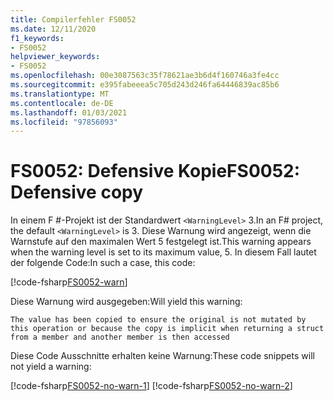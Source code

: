 ```yaml
---
title: Compilerfehler FS0052
ms.date: 12/11/2020
f1_keywords:
- FS0052
helpviewer_keywords:
- FS0052
ms.openlocfilehash: 00e3087563c35f78621ae3b6d4f160746a3fe4cc
ms.sourcegitcommit: e395fabeeea5c705d243d246fa64446839ac85b6
ms.translationtype: MT
ms.contentlocale: de-DE
ms.lasthandoff: 01/03/2021
ms.locfileid: "97856093"
---
```

# <a name="fs0052-defensive-copy"></a><span data-ttu-id="dc829-102">FS0052: Defensive Kopie</span><span class="sxs-lookup"><span data-stu-id="dc829-102">FS0052: Defensive copy</span></span>

<span data-ttu-id="dc829-103">In einem F #-Projekt ist der Standardwert `<WarningLevel>` 3.</span><span class="sxs-lookup"><span data-stu-id="dc829-103">In an F# project, the default `<WarningLevel>` is 3.</span></span> <span data-ttu-id="dc829-104">Diese Warnung wird angezeigt, wenn die Warnstufe auf den maximalen Wert 5 festgelegt ist.</span><span class="sxs-lookup"><span data-stu-id="dc829-104">This warning appears when the warning level is set to its maximum value, 5.</span></span> <span data-ttu-id="dc829-105">In diesem Fall lautet der folgende Code:</span><span class="sxs-lookup"><span data-stu-id="dc829-105">In such a case, this code:</span></span>

[!code-fsharp[FS0052-warn](~/samples/snippets/fsharp/compiler-messages/fs0052.fsx#L2)]

<span data-ttu-id="dc829-106">Diese Warnung wird ausgegeben:</span><span class="sxs-lookup"><span data-stu-id="dc829-106">Will yield this warning:</span></span>

```text
The value has been copied to ensure the original is not mutated by this operation or because the copy is implicit when returning a struct from a member and another member is then accessed
```

<span data-ttu-id="dc829-107">Diese Code Ausschnitte erhalten keine Warnung:</span><span class="sxs-lookup"><span data-stu-id="dc829-107">These code snippets will not yield a warning:</span></span>

[!code-fsharp[FS0052-no-warn-1](~/samples/snippets/fsharp/compiler-messages/fs0052.fsx#L5-L6)]
[!code-fsharp[FS0052-no-warn-2](~/samples/snippets/fsharp/compiler-messages/fs0052.fsx#L9)]
